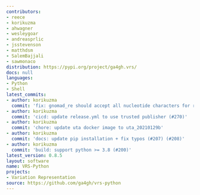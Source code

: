 ```yaml
---
contributors:
- reece
- korikuzma
- ahwagner
- wesleygoar
- andreasprlic
- jsstevenson
- matthdsm
- SalemBajjali
- sawmonaco
distribution: https://pypi.org/project/ga4gh.vrs/
docs: null
languages:
- Python
- Shell
latest_commits:
- author: korikuzma
  commit: 'fix: gnomad_re should accept all nucleotide characters for ref/alt (#276)'
- author: korikuzma
  commit: 'cicd: update release.yml to use trusted publisher (#270)'
- author: korikuzma
  commit: 'chore: update uta docker image to uta_20210129b'
- author: korikuzma
  commit: 'docs: update pip installation + fix typos (#207) (#208)'
- author: korikuzma
  commit: 'build: support python >= 3.8 (#200)'
latest_version: 0.8.5
layout: software
name: VRS-Python
projects:
- Variation Representation
source: https://github.com/ga4gh/vrs-python
---
```


